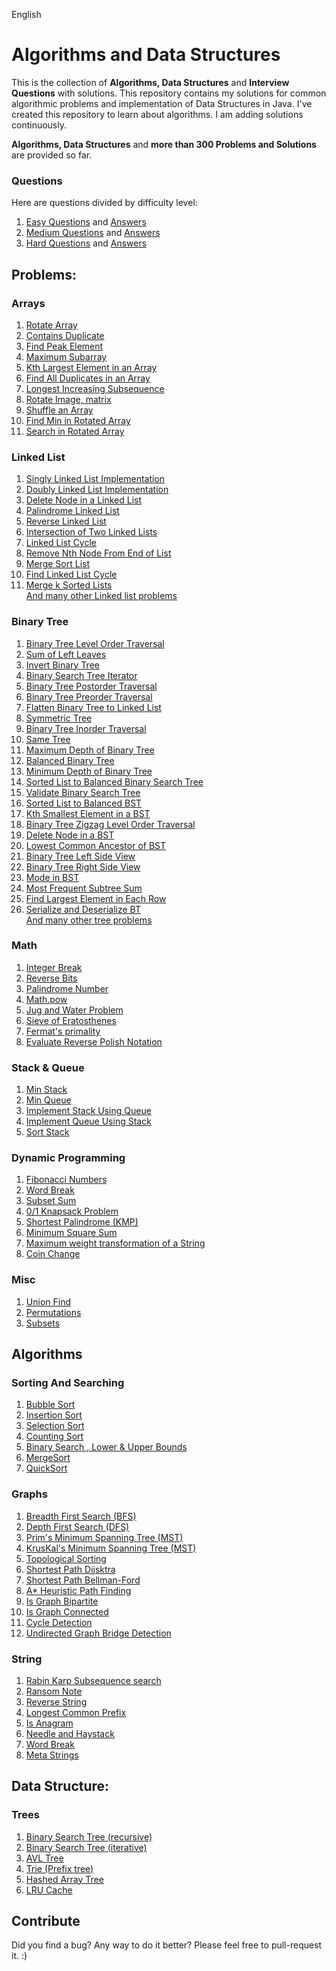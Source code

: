 English

# Algorithms and Data Structures
This is the collection of **Algorithms, Data Structures** and **Interview Questions** with solutions.
This repository contains my solutions for common algorithmic problems and implementation of Data Structures in Java.
I've created this repository to learn about algorithms. I am adding solutions continuously.   

**Algorithms,  Data Structures** and **more than 300 Problems and Solutions** are provided so far.  

### Questions  
Here are questions divided by difficulty level:  
1) [Easy Questions](https://github.com/baxt1yor/AlgoDS/blob/master/src/problems/Easy.txt) and [Answers](https://github.com/baxt1yor/AlgoDS/blob/master/src/problems/easy)  
2) [Medium Questions](https://github.com/baxt1yor/AlgoDS/blob/master/src/problems/Medium.txt) and [Answers](https://github.com/baxt1yor/AlgoDS/blob/master/src/problems/medium)  
3) [Hard Questions](https://github.com/baxt1yor/AlgoDS/blob/master/src/problems/Hard.txt) and [Answers](https://github.com/baxt1yor/AlgoDS/blob/master/src/problems/hard)  
       

## Problems:
  
### Arrays
1) [Rotate Array](https://github.com/baxt1yor/AlgoDS/blob/master/src/problems/easy/RotateArray.java)      
2) [Contains Duplicate](https://github.com/baxt1yor/AlgoDS/blob/master/src/problems/easy/ContainsDuplicate.java)  
3) [Find Peak Element](https://github.com/baxt1yor/AlgoDS/blob/master/src/problems/medium/FindPeakElement.java)  
4) [Maximum Subarray](https://github.com/baxt1yor/AlgoDS/blob/master/src/problems/medium/MaximumSubarray.java)  
5) [Kth Largest Element in an Array](https://github.com/baxt1yor/AlgoDS/blob/master/src/problems/medium/KthLargestElementinanArray.java)  
6) [Find All Duplicates in an Array](https://github.com/baxt1yor/AlgoDS/blob/master/src/problems/medium/FindAllDuplicatesinanArray.java)  
7) [Longest Increasing Subsequence](https://github.com/baxt1yor/AlgoDS/blob/master/src/problems/medium/MaxIncreasingSubsequence.java)  
8) [Rotate Image, matrix](https://github.com/baxt1yor/AlgoDS/blob/master/src/problems/medium/RotateImage.java)  
9) [Shuffle an Array](https://github.com/baxt1yor/AlgoDS/blob/master/src/problems/medium/ShuffleanArray.java)  
10) [Find Min in Rotated Array](https://github.com/baxt1yor/AlgoDS/blob/master/src/problems/medium/FindMinimuminRotatedSortedArray.java)  
11) [Search in Rotated Array](https://github.com/baxt1yor/AlgoDS/blob/master/src/problems/medium/SearchinRotatedSortedArray.java)  
  

### Linked List
1) [Singly Linked List Implementation](https://github.com/baxt1yor/AlgoDS/blob/master/src/ds/LinkedList.java)  
1) [Doubly Linked List Implementation](https://github.com/baxt1yor/AlgoDS/blob/master/src/ds/DoublyLinkedList.java)  
3) [Delete Node in a Linked List](https://github.com/baxt1yor/AlgoDS/blob/master/src/problems/easy/DeleteNodeSingleLinkedList.java)  
4) [Palindrome Linked List](https://github.com/baxt1yor/AlgoDS/blob/master/src/problems/easy/PalindromeLinkedList.java)  
5) [Reverse Linked List](https://github.com/baxt1yor/AlgoDS/blob/master/src/problems/easy/ReverseLinkedList.java)  
6) [Intersection of Two Linked Lists](https://github.com/baxt1yor/AlgoDS/blob/master/src/problems/easy/IntersectionofTwoLinkedLists.java)  
7) [Linked List Cycle](https://github.com/baxt1yor/AlgoDS/blob/master/src/problems/easy/LinkedListCycle.java)  
8) [Remove Nth Node From End of List](https://github.com/baxt1yor/AlgoDS/blob/master/src/problems/easy/RemoveNthNodeFromEndofList.java)   
9) [Merge Sort List](https://github.com/baxt1yor/AlgoDS/blob/master/src/problems/medium/SortList.java)  
10) [Find Linked List Cycle](https://github.com/baxt1yor/AlgoDS/blob/master/src/problems/medium/LinkedListCycle2.java)  
11) [Merge k Sorted Lists](https://github.com/baxt1yor/AlgoDS/blob/master/src/problems/medium/MergekSortedLists.java)   
 [And many other Linked list problems](https://github.com/baxt1yor/AlgoDS/tree/master/src/problems)
 
### Binary Tree
1) [Binary Tree Level Order Traversal](https://github.com/baxt1yor/AlgoDS/blob/master/src/problems/easy/BinaryTreeLevelOrderTraversal.java)  
2) [Sum of Left Leaves](https://github.com/baxt1yor/AlgoDS/blob/master/src/problems/easy/SumofLeftLeaves.java)  
3) [Invert Binary Tree](https://github.com/baxt1yor/AlgoDS/blob/master/src/problems/easy/InvertBinaryTree.java)  
4) [Binary Search Tree Iterator](https://github.com/baxt1yor/AlgoDS/blob/master/src/problems/medium/BinarySearchTreeIterator.java)  
5) [Binary Tree Postorder Traversal](https://github.com/baxt1yor/AlgoDS/blob/master/src/problems/hard/PostOrderTraversalTree.java)  
6) [Binary Tree Preorder Traversal](https://github.com/baxt1yor/AlgoDS/blob/master/src/problems/medium/BinaryTreePreorderTraversal.java)  
7) [Flatten Binary Tree to Linked List](https://github.com/baxt1yor/AlgoDS/blob/master/src/problems/medium/FlattenBinaryTreetoLinkedList.java)  
8) [Symmetric Tree](https://github.com/baxt1yor/AlgoDS/blob/master/src/problems/easy/SymmetricTree.java)  
9) [Binary Tree Inorder Traversal](https://github.com/baxt1yor/AlgoDS/blob/master/src/problems/medium/BinaryTreeInorderTraversal.java)  
10) [Same Tree](https://github.com/baxt1yor/AlgoDS/blob/master/src/problems/easy/SameTree.java)  
11) [Maximum Depth of Binary Tree](https://github.com/baxt1yor/AlgoDS/blob/master/src/problems/easy/MaximumDepthofBinaryTree.java)  
12) [Balanced Binary Tree](https://github.com/baxt1yor/AlgoDS/blob/master/src/problems/easy/BalancedBinaryTree.java)  
13) [Minimum Depth of Binary Tree](https://github.com/baxt1yor/AlgoDS/blob/master/src/problems/easy/MinimumDepthofBinaryTree.java)     
14) [Sorted List to Balanced Binary Search Tree](https://github.com/baxt1yor/AlgoDS/blob/master/src/problems/medium/ConvertSortedListtoBinarySearchTree.java)   
15) [Validate Binary Search Tree](https://github.com/baxt1yor/AlgoDS/blob/master/src/problems/medium/ValidateBinarySearchTree.java)  
16) [Sorted List to Balanced BST ](https://github.com/baxt1yor/AlgoDS/blob/master/src/problems/medium/ConvertSortedArraytoBinarySearchTree.java)  
17) [Kth Smallest Element in a BST](https://github.com/baxt1yor/AlgoDS/blob/master/src/problems/medium/KthSmallestElementinaBST.java)  
18) [Binary Tree Zigzag Level Order Traversal](https://github.com/baxt1yor/AlgoDS/blob/master/src/problems/medium/ZigZagOrderLevelTraversalBST.java)  
19) [Delete Node in a BST](https://github.com/baxt1yor/AlgoDS/blob/master/src/problems/medium/DeleteNodeinaBST.java)  
20) [Lowest Common Ancestor of BST](https://github.com/baxt1yor/AlgoDS/blob/master/src/problems/easy/LowestCommonAncestorBST.java)  
21) [Binary Tree Left Side View](https://github.com/baxt1yor/AlgoDS/blob/master/src/problems/medium/BinaryTreeLeftSIdeView.java)  
22) [Binary Tree Right Side View](https://github.com/baxt1yor/AlgoDS/blob/master/src/problems/medium/BinaryTreeRightSideView.java)  
23) [Mode in BST](https://github.com/baxt1yor/AlgoDS/blob/master/src/problems/easy/FindModeinBST.java)   
24) [Most Frequent Subtree Sum](https://github.com/baxt1yor/AlgoDS/blob/master/src/problems/medium/MostFrequentSubtreeSum.java)  
25) [ Find Largest Element in Each Row](https://github.com/baxt1yor/AlgoDS/blob/master/src/problems/medium/FindLargestElementinEachRow.java)   
26) [Serialize and Deserialize BT](https://github.com/baxt1yor/AlgoDS/blob/master/src/problems/hard/SerializeAndDeserializeBT.java)   
 [And many other tree problems](https://github.com/baxt1yor/AlgoDS/tree/master/src/problems)  
  
### Math
1) [Integer Break](https://github.com/baxt1yor/AlgoDS/blob/master/src/problems/medium/IntegerBreak.java)  
2) [Reverse Bits](https://github.com/baxt1yor/AlgoDS/blob/master/src/problems/easy/ReverseBits.java)   
3) [Palindrome Number](https://github.com/baxt1yor/AlgoDS/blob/master/src/problems/easy/PalindromeNumber.java)  
4) [Math.pow](https://github.com/baxt1yor/AlgoDS/blob/master/src/problems/medium/Pow.java)  
5) [Jug and Water Problem](https://github.com/baxt1yor/AlgoDS/blob/master/src/problems/medium/WaterAndJugProblem.java)  
6) [Sieve of Eratosthenes](https://github.com/baxt1yor/AlgoDS/blob/master/src/algo/numerals/SieveofEratosthenes.java)  
7) [Fermat's primality](https://github.com/baxt1yor/AlgoDS/blob/master/src/algo/numerals/FermatPrimality.java)     
8) [Evaluate Reverse Polish Notation](https://github.com/baxt1yor/AlgoDS/blob/master/src/problems/medium/EvaluateReversePolishNotation.java)  

### Stack & Queue
1) [Min Stack](https://github.com/baxt1yor/AlgoDS/blob/master/src/problems/easy/MinStack.java)  
2) [Min Queue](https://github.com/baxt1yor/AlgoDS/blob/master/src/problems/easy/QueuewithMinimum.java)  
3) [Implement Stack Using Queue](https://github.com/baxt1yor/AlgoDS/blob/master/src/problems/easy/ImplementStackUsingQueues.java)  
4) [Implement Queue Using Stack](https://github.com/baxt1yor/AlgoDS/blob/master/src/problems/easy/ImplementQueueusingStacks.java)
5) [Sort Stack](https://github.com/baxt1yor/AlgoDS/blob/master/src/problems/medium/SortStack.java)  

### Dynamic Programming
1) [Fibonacci Numbers](https://github.com/baxt1yor/AlgoDS/blob/master/src/algo/dp/FibonacciNumber.java)  
2) [Word Break](https://github.com/baxt1yor/AlgoDS/blob/master/src/problems/medium/WordBreak.java)  
3) [Subset Sum](https://github.com/baxt1yor/AlgoDS/blob/master/src/algo/dp/SubsetSum.java)     
4) [0/1 Knapsack Problem](https://github.com/baxt1yor/AlgoDS/blob/master/src/algo/dp/Knapsack01.java)     
5) [Shortest Palindrome (KMP)](https://github.com/baxt1yor/AlgoDS/blob/master/src/problems/hard/ShortestPalindrome.java) 
6) [Minimum Square Sum](https://github.com/baxt1yor/AlgoDS/blob/master/src/algo/dp/MinimumSquareSum.java)
7) [Maximum weight transformation of a String](https://github.com/baxt1yor/AlgoDS/blob/master/src/algo/dp/MaxWeightTransformation.java)
8) [Coin Change](https://github.com/baxt1yor/AlgoDS/blob/master/src/problems/medium/CoinChange.java)  

### Misc
1) [Union Find](https://github.com/baxt1yor/AlgoDS/blob/master/src/algo/UnionFind.java)  
2) [Permutations](https://github.com/baxt1yor/AlgoDS/blob/master/src/problems/medium/Permutations.java)  
3) [Subsets](https://github.com/baxt1yor/AlgoDS/blob/master/src/problems/medium/SubSets.java)     


## Algorithms
  
### Sorting And Searching    
1) [Bubble Sort](https://github.com/baxt1yor/AlgoDS/blob/master/src/algo/sortingandsearching/BubbleSort.java)  
2) [Insertion Sort](https://github.com/baxt1yor/AlgoDS/blob/master/src/algo/sortingandsearching/InsertionSort.java)  
3) [Selection Sort](https://github.com/baxt1yor/AlgoDS/blob/master/src/algo/sortingandsearching/SelectionSort.java)  
4) [Counting Sort](https://github.com/baxt1yor/AlgoDS/blob/master/src/algo/sortingandsearching/CountingSort.java)  
5) [Binary Search , Lower & Upper Bounds](https://github.com/baxt1yor/AlgoDS/blob/master/src/algo/sortingandsearching/BinarySearch.java)  
6) [MergeSort](https://github.com/baxt1yor/AlgoDS/blob/master/src/algo/sortingandsearching/MergeSort.java)  
7) [QuickSort](https://github.com/baxt1yor/AlgoDS/blob/master/src/algo/sortingandsearching/QuickSort.java)  

### Graphs  
1) [Breadth First Search (BFS)](https://github.com/baxt1yor/AlgoDS/blob/master/src/algo/graph/BFS.java)  
2) [Depth First Search (DFS)](https://github.com/baxt1yor/AlgoDS/blob/master/src/algo/graph/DFS.java)  
3) [Prim's Minimum Spanning Tree (MST)](https://github.com/baxt1yor/AlgoDS/blob/master/src/algo/graph/PrimsMST.java)  
4) [KrusKal's Minimum Spanning Tree (MST)](https://github.com/baxt1yor/AlgoDS/blob/master/src/algo/graph/KruskalsMST.java)  
5) [Topological Sorting](https://github.com/baxt1yor/AlgoDS/blob/master/src/algo/graph/TopologicalSorting.java)      
6) [Shortest Path Dijsktra](https://github.com/baxt1yor/AlgoDS/blob/master/src/algo/graph/Dijsktra.java)  
7) [Shortest Path Bellman-Ford](https://github.com/baxt1yor/AlgoDS/blob/master/src/algo/graph/BellmanFord.java)  
8) [A* Heuristic Path Finding](https://github.com/baxt1yor/AlgoDS/blob/master/src/algo/graph/AStar.java)  
9) [Is Graph Bipartite](https://github.com/baxt1yor/AlgoDS/blob/master/src/algo/graph/IsBipartite.java)    
10) [Is Graph Connected](https://github.com/baxt1yor/AlgoDS/blob/master/src/algo/graph/IsConnected.java)  
11) [Cycle Detection](https://github.com/baxt1yor/AlgoDS/blob/master/src/algo/graph/CycleDetection.java)  
12) [Undirected Graph Bridge Detection](https://github.com/prafful1/AlgoDS/blob/master/src/algo/graph/BridgeUndirectedGraph.java)

### String
1) [Rabin Karp Subsequence search](https://github.com/baxt1yor/AlgoDS/blob/master/src/algo/string/RabinKarpSubsequenceSearch.java)   
2) [Ransom Note](https://github.com/baxt1yor/AlgoDS/blob/master/src/problems/easy/RansomNote.java)  
3) [Reverse String](https://github.com/baxt1yor/AlgoDS/blob/master/src/problems/easy/ReverseString.java)  
4) [Longest Common Prefix](https://github.com/baxt1yor/AlgoDS/blob/master/src/problems/easy/LongestCommonPrefix.java)  
5) [Is Anagram](https://github.com/baxt1yor/AlgoDS/blob/master/src/problems/easy/ValidAnagram.java)  
6) [Needle and Haystack](https://github.com/baxt1yor/AlgoDS/blob/master/src/problems/easy/ImplementstrSt.java)  
7) [Word Break](https://github.com/baxt1yor/AlgoDS/blob/master/src/problems/medium/WordBreak.java)  
8) [Meta Strings](https://github.com/baxt1yor/AlgoDS/blob/master/src/problems/medium/MetaStrings.java)  

## Data Structure:      

### Trees
1) [Binary Search Tree (recursive)](https://github.com/baxt1yor/AlgoDS/blob/master/src/ds/BST.java)  
2) [Binary Search Tree (iterative)](https://github.com/baxt1yor/AlgoDS/blob/master/src/ds/BSTIterative.java)  
3) [AVL Tree](https://github.com/baxt1yor/AlgoDS/blob/master/src/ds/AVLTree.java)    
4) [Trie (Prefix tree)](https://github.com/baxt1yor/AlgoDS/blob/master/src/algo/string/Trie.java)  
5) [Hashed Array Tree](https://github.com/baxt1yor/AlgoDS/blob/master/src/ds/HashedArrayTree.java)  
6) [LRU Cache](https://github.com/baxt1yor/AlgoDS/blob/master/src/problems/hard/LRUCache.java)  

## Contribute

Did you find a bug? Any way to do it better? Please feel free to pull-request it. :)

